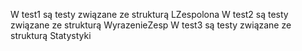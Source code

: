 W test1 są testy związane ze strukturą LZespolona
W test2 są testy związane ze strukturą WyrazenieZesp
W test3 są testy związane ze strukturą Statystyki